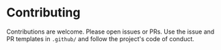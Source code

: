 # Contributing

Contributions are welcome. Please open issues or PRs. Use the issue and PR templates in `.github/` and follow the project's code of conduct.
